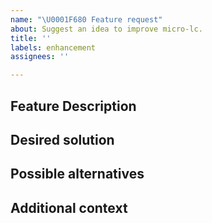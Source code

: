 ```yaml
---
name: "\U0001F680 Feature request"
about: Suggest an idea to improve micro-lc.
title: ''
labels: enhancement
assignees: ''

---
```

<!--
Before to open a new thread, please be sure that you've already checked on:
- the list of Issues of micro-lc: https://github.com/micro-lc/micro-lc/issues
- the list of Discussion on the Mia Platform Community: https://github.com/mia-platform/community/discussions
-->

## Feature Description
<!-- 
A clear and concise description of what the problem is, why you think this feature might be important for you and anyone else.
Also, include information about any problem and/or any existing issue.
-->

## Desired solution
<!-- Add a clear and concise description of what you think might be a desirable solution. -->

## Possible alternatives
<!-- A clear and concise description of any alternative solutions or features you've considered, or any workaround already existing -->

## Additional context
<!-- Add any other context or screenshots about the feature request here. If you don't need to add anything, feel free to remove this section. -->
